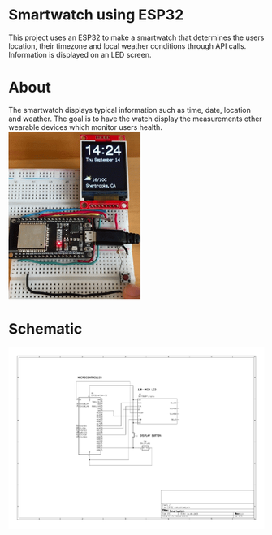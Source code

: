 # Smartwatch using ESP32
This project uses an ESP32 to make a smartwatch that determines the users location, their timezone and local weather conditions through API calls. Information is displayed on an LED screen. 

# About
The smartwatch displays typical information such as time, date, location and weather. The goal is to have the watch display the measurements other wearable devices which monitor users health. ![](https://github.com/ach12/health-smartwatch/blob/main/smartwatch-demo.gif)

# Schematic
![alt text](https://github.com/ach12/health-smartwatch/blob/main/smartwatch-schematic.jpg?raw=true)
